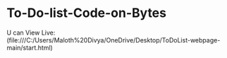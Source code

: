 # To-Do-list-Code-on-Bytes <br>
U can View Live: (file:///C:/Users/Maloth%20Divya/OneDrive/Desktop/ToDoList-webpage-main/start.html)
